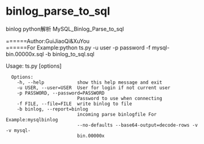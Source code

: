 # binlog_parse_to_sql
binlog python解析
MySQL_Binlog_Parse_to_sql


======Author:GuiJiaoQi&XuYou                                              		
======For Example:python ts.py -u user -p password -f mysql-bin.00000x.sql -b binlog_to_sql.sql

Usage: ts.py [options]

      Options:
        -h, --help            show this help message and exit
        -u USER, --user=USER  User for login if not current user
        -p PASSWORD, --password=PASSWORD
                              Password to use when connecting
        -f FILE, --file=FILE  write binlog to file
        -b binlog, --report=binlog
                              incoming parse binlogfile For Example:mysqlbinlog
                              --no-defaults --base64-output=decode-rows -v -v mysql-
                              bin.00000x
